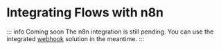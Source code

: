 
# Integrating Flows with n8n

::: info Coming soon
The n8n integration is still pending. You can use the integrated [webhook](/automation-integration/webhooks.html) solution in the meantime.
:::